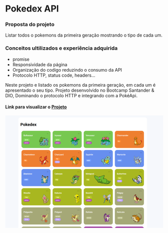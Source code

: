 # Pokedex API

### Proposta do projeto
Listar todos o pokemons da primeira geração mostrando o tipo de cada um.

### Conceitos ultilizados e experiência adquirida
  * promise
  * Responsividade da página
  * Organização do codigo reduzindo o consumo da API
  * Protocolo HTTP, status code, headers...

Neste projeto e listado os pokemons da primeira geração, em cada um é apresentado o seu tipo.
Projeto desenvolvido no Bootcamp Santander & DIO, Dominando o protocolo HTTP e integrando com a PokéApi.

#### Link para visualizar o [Projeto](https://coruscating-kashata-b29e07pokedex-api.netlify.app)

![imagem do projeto em deploy](https://github.com/Lucasasdev/Pokedex-API/blob/master/img/pokemon-list.png)

